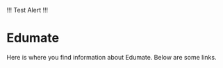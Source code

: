 !!! Test Alert !!!

# Edumate
Here is where you find information about Edumate. Below are some links.
